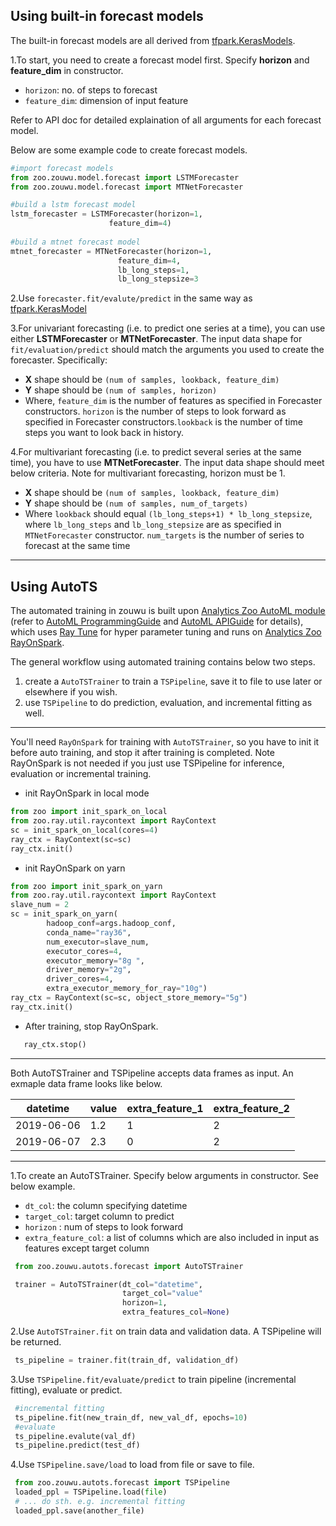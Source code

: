 ## Using built-in forecast models

The built-in forecast models are all derived from [tfpark.KerasModels](https://analytics-zoo.github.io/master/#APIGuide/TFPark/model/). 

 1.To start, you need to create a forecast model first. Specify **horizon** and **feature_dim** in constructor. 

*  ```horizon```: no. of steps to forecast
*  ```feature_dim```: dimension of input feature

Refer to API doc for detailed explaination of all arguments for each forecast model.

Below are some example code to create forecast models.

```python
#import forecast models
from zoo.zouwu.model.forecast import LSTMForecaster
from zoo.zouwu.model.forecast import MTNetForecaster

#build a lstm forecast model
lstm_forecaster = LSTMForecaster(horizon=1, 
                      feature_dim=4)
                      
#build a mtnet forecast model
mtnet_forecaster = MTNetForecaster(horizon=1,
                        feature_dim=4,
                        lb_long_steps=1,
                        lb_long_stepsize=3
```
 
2.Use ```forecaster.fit/evalute/predict``` in the same way as [tfpark.KerasModel](https://analytics-zoo.github.io/master/#APIGuide/TFPark/model/)



3.For univariant forecasting (i.e. to predict one series at a time), you can use either **LSTMForecaster** or **MTNetForecaster**. The input data shape for `fit/evaluation/predict` should match the arguments you used to create the forecaster. Specifically:

* **X** shape should be ```(num of samples, lookback, feature_dim)```
* **Y** shape should be ```(num of samples, horizon)```
* Where, ```feature_dim``` is the number of features as specified in Forecaster constructors. ```horizon``` is the number of steps to look forward as specified in Forecaster constructors.```lookback``` is the number of time steps you want to look back in history. 


 4.For multivariant forecasting (i.e. to predict several series at the same time), you have to use **MTNetForecaster**. The input data shape should meet below criteria. Note for multivariant forecasting, horizon must be 1. 

* **X** shape should be ```(num of samples, lookback, feature_dim)```
* **Y** shape should be ```(num of samples, num_of_targets)``` 
* Where ```lookback``` should equal ```(lb_long_steps+1) * lb_long_stepsize```, where ```lb_long_steps``` and ```lb_long_stepsize``` are as specified in ```MTNetForecaster``` constructor. ```num_targets``` is the number of series to forecast at the same time 

---

## Using AutoTS

The automated training in zouwu is built upon [Analytics Zoo AutoML module](https://github.com/intel-analytics/analytics-zoo/tree/master/pyzoo/zoo/automl) (refer to [AutoML ProgrammingGuide](https://analytics-zoo.github.io/master/#ProgrammingGuide/AutoML/overview/) and [AutoML APIGuide](https://analytics-zoo.github.io/master/#APIGuide/AutoML/time-sequence-predictor/) for details), which uses [Ray Tune](https://github.com/ray-project/ray/tree/master/python/ray/tune) for hyper parameter tuning and runs on [Analytics Zoo RayOnSpark](https://analytics-zoo.github.io/master/#ProgrammingGuide/rayonspark/).  

The general workflow using automated training contains below two steps. 

1. create a `AutoTSTrainer` to train a `TSPipeline`, save it to file to use later or elsewhere if you wish.
2. use `TSPipeline` to do prediction, evaluation, and incremental fitting as well. 

---

You'll need ```RayOnSpark``` for training with ```AutoTSTrainer```, so you have to init it before auto training, and stop it after training is completed. Note RayOnSpark is not needed if you just use TSPipeline for inference, evaluation or incremental training. 

* init RayOnSpark in local mode

```python
from zoo import init_spark_on_local
from zoo.ray.util.raycontext import RayContext
sc = init_spark_on_local(cores=4)
ray_ctx = RayContext(sc=sc)
ray_ctx.init()
```
* init RayOnSpark on yarn

```python
from zoo import init_spark_on_yarn
from zoo.ray.util.raycontext import RayContext
slave_num = 2
sc = init_spark_on_yarn(
        hadoop_conf=args.hadoop_conf,
        conda_name="ray36",
        num_executor=slave_num,
        executor_cores=4,
        executor_memory="8g ",
        driver_memory="2g",
        driver_cores=4,
        extra_executor_memory_for_ray="10g")
ray_ctx = RayContext(sc=sc, object_store_memory="5g")
ray_ctx.init()
```

* After training, stop RayOnSpark. 

```python
   ray_ctx.stop()
```

---

Both AutoTSTrainer and TSPipeline accepts data frames as input. An exmaple data frame looks like below.

  |datetime|value|extra_feature_1|extra_feature_2|
  | --------|----- |---| ---|
  |2019-06-06|1.2|1|2|
  |2019-06-07|2.3|0|2|

---

1.To create an AutoTSTrainer. Specify below arguments in constructor. See below example.

* ```dt_col```: the column specifying datetime 
* ```target_col```: target column to predict
* ```horizon``` : num of steps to look forward 
* ```extra_feature_col```: a list of columns which are also included in input as features except target column

```python
 from zoo.zouwu.autots.forecast import AutoTSTrainer

 trainer = AutoTSTrainer(dt_col="datetime",
                         target_col="value"
                         horizon=1,
                         extra_features_col=None)

```
 
2.Use ```AutoTSTrainer.fit``` on train data and validation data. A TSPipeline will be returned. 
```python
 ts_pipeline = trainer.fit(train_df, validation_df)
```


3.Use ```TSPipeline.fit/evaluate/predict``` to train pipeline (incremental fitting), evaluate or predict. 
```python
 #incremental fitting
 ts_pipeline.fit(new_train_df, new_val_df, epochs=10)
 #evaluate
 ts_pipeline.evalute(val_df)
 ts_pipeline.predict(test_df) 

```

4.Use ```TSPipeline.save/load``` to load from file or save to file. 

```python
 from zoo.zouwu.autots.forecast import TSPipeline
 loaded_ppl = TSPipeline.load(file)
 # ... do sth. e.g. incremental fitting
 loaded_ppl.save(another_file)
```
 

